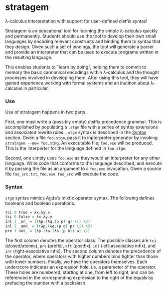 # stratagem

λ-calculus interpretation with support for user-defined distfix syntax!

Stratagem is an educational tool for learning the simple λ-calculus quickly and permanently. Students should use the tool to develop their own small languages by encoding relevant constructs and binding them to syntax that they design. Given such a set of bindings, the tool will generate a parser and provide an interpreter that can be used to execute programs written in the resulting language.

This enables students to "learn by doing", helping them to commit to memory the basic cannonical encodings within λ-calculus and the thought processes involved in developing them. After using this tool, they will have gained experience working with formal systems and an inutition about λ-calculus in particular.

### Use

Use of stratagem happens in two parts.

First, one must write a (possibly empty) distfix precedence grammar. This is accomplished by populating a `.stgm` file with a series of syntax extensions and associated rewrite rules. `.stgm` syntax is described in the [Syntax](#Syntax) section. Given a file `foo.stgm`, pass it to inpterpreter generator by invoking `stratagem --new foo.stmg`. An executable file, `foo.exe` will be produced. This is the interperter for the language defined in `foo.stgm`.

Second, one simply uses `foo.exe` as they would an interpreter for any other language. Write code that conforms to the language described, and execute it by passing the file as an argument to a `foo.exe` invocation. Given a source file `foo_src.txt`, `foo.exe foo_src` will execute the code.

### Syntax

`stgm` syntax mimics Agda's mixfix operator syntax. The following defines booleans and boolean operations.

```agda
tci 0 true = λx.λy.x
tci 0 false = λx.λy.y
inl 1 _or_ = ((λp.(λq.(p p) q) \1) \2)
inl 2 _and_ = ((λp.(λq.(p q) p) \1) \2)
pre 3 not_ = (λp.(λa.(λb.(p b)) a) \1)
```

The first column denotes the operator class. The possible classes are `tci` (closed/atomic), `pre` (prefix), `aft` (postfix), `inl` (left-associative infix), and `inr` (right-associative infix). The second column denotes the precedence of the operator, where operators with higher numbers bind tighter than those with lower numbers. Finally, we have the operators themselves. Each underscore indicates an expression hole, i.e. a parameter of the operator. These holes are numbered, starting at one, from left to right, and can be referenced in the corresponding expression to the right of the equals by prefacing the number with a backslash.
